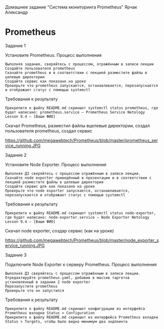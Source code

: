 
Домашнее задание "Система мониторинга Prometheus"   Ярчак Александр

# Prometheus

Задание 1

Установите Prometheus.
Процесс выполнения

    Выполняя задание, сверяйтесь с процессом, отражённым в записи лекции
    Создайте пользователя prometheus
    Скачайте prometheus и в соответствии с лекцией разместите файлы в целевые директории
    Создайте сервис как показано на уроке
    Проверьте что prometheus запускается, останавливается, перезапускается и отображает статус с помощью systemctl

Требования к результату

    Прикрепите к файлу README.md скриншот systemctl status prometheus, где будет написано: prometheus.service — Prometheus Service Netology Lesson 9.4 — [Ваши ФИО]


Скачал Prometheus, разместил файлы  вцелевые директории, создал пользователя prometheus, создал сервис

https://github.com/megawebtech/Prometheus/blob/master/prometheus_service_running.JPG



Задание 2

Установите Node Exporter.
Процесс выполнения

    Выполняя ДЗ сверяйтесь с процессом отражённым в записи лекции.
    Скачайте node exporter приведённый в презентации и в соответствии с лекцией разместите файлы в целевые директории
    Создайте сервис для как показано на уроке
    Проверьте что node exporter запускается, останавливается, перезапускается и отображает статус с помощью systemctl

Требования к результату

    Прикрепите к файлу README.md скриншот systemctl status node-exporter, где будет написано: node-exporter.service — Node Exporter Netology Lesson 9.4 — [Ваши ФИО]


Скачал node exporter, создар сервис (как на уроке)

https://github.com/megawebtech/Prometheus/blob/master/node_exporter_service_running.JPG

Задание 3

Подключите Node Exporter к серверу Prometheus.
Процесс выполнения

    Выполняя ДЗ сверяйтесь с процессом отражённым в записи лекции.
    Отредактируйте prometheus.yaml, добавив в массив таргетов установленный в задании 2 node exporter
    Перезапустите prometheus
    Проверьте что он запустился

Требования к результату

    Прикрепите к файлу README.md скриншот конфигурации из интерфейса Prometheus вкладки Status > Configuration
    Прикрепите к файлу README.md скриншот из интерфейса Prometheus вкладки Status > Targets, чтобы было видно минимум два эндпоинта


